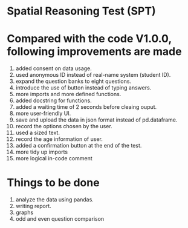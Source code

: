 # Spatial Reasoning Test (SPT)




# Compared with the code V1.0.0, following improvements are made
1. added consent on data usage.
2. used anonymous ID instead of real-name system (student ID).
3. expand the question banks to eight questions.
4. introduce the use of button instead of typing answers.
5. more imports and more defined functions.
6. added docstring for functions. 
7. added a waiting time of 2 seconds before cleaing ouput.
8. more user-friendly UI.
9. save and upload the data in json format instead of pd.dataframe.
10. record the options chosen by the user.
11. used a sized text.
12. record the age information of user.
13. added a confirmation button at the end of the test.
14. more tidy up imports
15. more logical in-code comment

# Things to be done
1. analyze the data using pandas.
2. writing report.
3. graphs
4. odd and even question comparison
